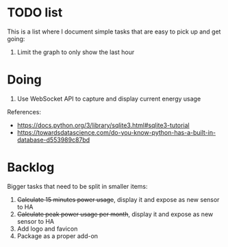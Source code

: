 # TODO list

This is a list where I document simple tasks that are easy to pick up and get going:

1. Limit the graph to only show the last hour

# Doing

1. Use WebSocket API to capture and display current energy usage

References:
* https://docs.python.org/3/library/sqlite3.html#sqlite3-tutorial
* https://towardsdatascience.com/do-you-know-python-has-a-built-in-database-d553989c87bd


# Backlog

Bigger tasks that need to be split in smaller items:

1. ~~Calculate 15 minutes power usage~~, display it and expose as new sensor to HA
2. ~~Calculate peak power usage per month~~, display it and expose as new sensor to HA
3. Add logo and favicon
4. Package as a proper add-on

